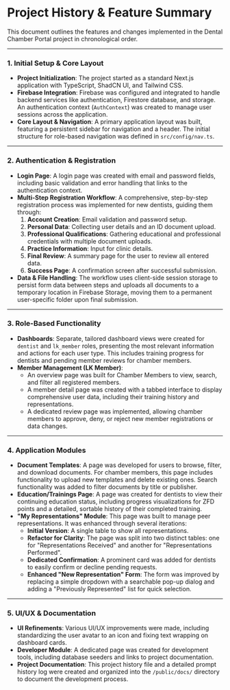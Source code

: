 # Project History & Feature Summary

This document outlines the features and changes implemented in the Dental Chamber Portal project in chronological order.

---

### 1. Initial Setup & Core Layout
- **Project Initialization**: The project started as a standard Next.js application with TypeScript, ShadCN UI, and Tailwind CSS.
- **Firebase Integration**: Firebase was configured and integrated to handle backend services like authentication, Firestore database, and storage. An authentication context (`AuthContext`) was created to manage user sessions across the application.
- **Core Layout & Navigation**: A primary application layout was built, featuring a persistent sidebar for navigation and a header. The initial structure for role-based navigation was defined in `src/config/nav.ts`.

---

### 2. Authentication & Registration
- **Login Page**: A login page was created with email and password fields, including basic validation and error handling that links to the authentication context.
- **Multi-Step Registration Workflow**: A comprehensive, step-by-step registration process was implemented for new dentists, guiding them through:
    1.  **Account Creation**: Email validation and password setup.
    2.  **Personal Data**: Collecting user details and an ID document upload.
    3.  **Professional Qualifications**: Gathering educational and professional credentials with multiple document uploads.
    4.  **Practice Information**: Input for clinic details.
    5.  **Final Review**: A summary page for the user to review all entered data.
    6.  **Success Page**: A confirmation screen after successful submission.
- **Data & File Handling**: The workflow uses client-side session storage to persist form data between steps and uploads all documents to a temporary location in Firebase Storage, moving them to a permanent user-specific folder upon final submission.

---

### 3. Role-Based Functionality
- **Dashboards**: Separate, tailored dashboard views were created for `dentist` and `lk_member` roles, presenting the most relevant information and actions for each user type. This includes training progress for dentists and pending member reviews for chamber members.
- **Member Management (LK Member)**:
    - An overview page was built for Chamber Members to view, search, and filter all registered members.
    - A member detail page was created with a tabbed interface to display comprehensive user data, including their training history and representations.
    - A dedicated review page was implemented, allowing chamber members to approve, deny, or reject new member registrations or data changes.

---

### 4. Application Modules
- **Document Templates**: A page was developed for users to browse, filter, and download documents. For chamber members, this page includes functionality to upload new templates and delete existing ones. Search functionality was added to filter documents by title or publisher.
- **Education/Trainings Page**: A page was created for dentists to view their continuing education status, including progress visualizations for ZFD points and a detailed, sortable history of their completed training.
- **"My Representations" Module**: This page was built to manage peer representations. It was enhanced through several iterations:
    - **Initial Version**: A single table to show all representations.
    - **Refactor for Clarity**: The page was split into two distinct tables: one for "Representations Received" and another for "Representations Performed".
    - **Dedicated Confirmation**: A prominent card was added for dentists to easily confirm or decline pending requests.
    - **Enhanced "New Representation" Form**: The form was improved by replacing a simple dropdown with a searchable pop-up dialog and adding a "Previously Represented" list for quick selection.

---

### 5. UI/UX & Documentation
- **UI Refinements**: Various UI/UX improvements were made, including standardizing the user avatar to an icon and fixing text wrapping on dashboard cards.
- **Developer Module**: A dedicated page was created for development tools, including database seeders and links to project documentation.
- **Project Documentation**: This project history file and a detailed prompt history log were created and organized into the `/public/docs/` directory to document the development process.